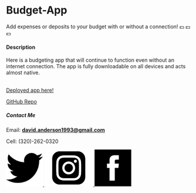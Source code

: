 # Budget-App
Add expenses or deposits to your budget with or without a connection! 💵 💵 💵


#### Description

Here is a budgeting app that will continue to function even without an internet connection. The app is fully downloadable on all devices and acts almost native.
<br>
<br>

[Deployed app here!](https://budget-app-free-now.herokuapp.com/)

[GitHub Repo](https://github.com/Davidanderson76/Budget-App)

##### Contact Me

Email: **david.anderson1993@gmail.com**

Cell: (320)-262-0320

<a href="https://twitter.com/david_zealot">
<img border="0" alt="Twitter Logo" src="public/img/twitter.png" width="100" height="100">
</a>

<a href="https://www.instagram.com/davidanderson76/">
<img border="0" alt="Instagram logo" src="public/img/insta.png" width="" height="100">
</a>

<a href="https://www.facebook.com/david.w.anderson.16">
<img border="0" alt="Facebook logo" src="public/img/fb.png" width="" height="100">
</a>